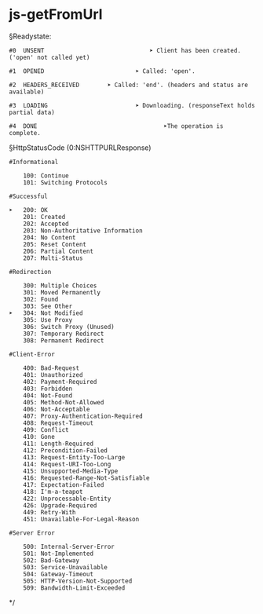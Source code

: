 # js-getFromUrl

§Readystate:

	#0	UNSENT								➤ Client has been created. ('open' not called yet)

	#1	OPENED							➤ Called: 'open'.

	#2	HEADERS_RECEIVED		➤ Called: 'end'. (headers and status are available)

	#3	LOADING							➤ Downloading. (responseText holds partial data)

	#4	DONE									➤The operation is complete.


§HttpStatusCode (0:NSHTTPURLResponse)

	#Informational

		100: Continue
		101: Switching Protocols

	#Successful

	➤	200: OK
		201: Created
		202: Accepted
		203: Non-Authoritative Information
		204: No Content
		205: Reset Content
		206: Partial Content
		207: Multi-Status

	#Redirection

		300: Multiple Choices
		301: Moved Permanently
		302: Found
		303: See Other
	➤	304: Not Modified
		305: Use Proxy
		306: Switch Proxy (Unused)
		307: Temporary Redirect
		308: Permanent Redirect

	#Client-Error

		400: Bad-Request
		401: Unauthorized
		402: Payment-Required
		403: Forbidden
		404: Not-Found
		405: Method-Not-Allowed
		406: Not-Acceptable
		407: Proxy-Authentication-Required
		408: Request-Timeout
		409: Conflict
		410: Gone
		411: Length-Required
		412: Precondition-Failed
		413: Request-Entity-Too-Large
		414: Request-URI-Too-Long
		415: Unsupported-Media-Type
		416: Requested-Range-Not-Satisfiable
		417: Expectation-Failed
		418: I'm-a-teapot
		422: Unprocessable-Entity
		426: Upgrade-Required
		449: Retry-With
		451: Unavailable-For-Legal-Reason

	#Server Error

		500: Internal-Server-Error
		501: Not-Implemented
		502: Bad-Gateway
		503: Service-Unavailable
		504: Gateway-Timeout
		505: HTTP-Version-Not-Supported
		509: Bandwidth-Limit-Exceeded
*/
